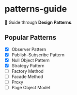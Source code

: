 # patterns-guide

📘 Guide through **Design Patterns**.

## Popular Patterns

* [x] Observer Pattern
* [x] Publish–Subscribe Pattern
* [x] Null Object Pattern
* [x] Strategy Pattern
* [ ] Factory Method
* [ ] Facade Method
* [ ] Proxy
* [ ] Page Object Model
